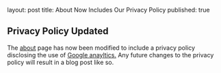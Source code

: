 layout: post
title: About Now Includes Our Privacy Policy
published: true
## Privacy Policy Updated
The [about](https://alecsiegel.me/about/) page has now been modified to include a privacy policy disclosing the use of [Google anayltics.](https://www.google.com/policies/privacy/partners/)
Any future changes to the privacy policy will result in a blog post like so.
